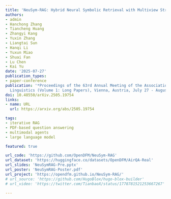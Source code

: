 ```yaml
---
title: 'NeuSym-RAG: Hybrid Neural Symbolic Retrieval with Multiview Structuring for PDF Question Answering'
authors:
- admin
- Hanchong Zhang
- Tiancheng Huang
- Zhangyi Kang
- Yuxin Zhang
- Liangtai Sun
- Hanqi Li
- Yuxun Miao
- Shuai Fan
- Lu Chen
- Kai Yu
date: '2025-07-27'
publication_types:
- paper-conference
publication: '*Proceedings of the 63rd Annual Meeting of the Association for Computational
  Linguistics (Volume 1: Long Papers), Vienna, Austria, July 27 - August 1, ACL 2025*'
doi: 10.48550/arXiv.2505.19754
links:
- name: URL
  url: https://arxiv.org/abs/2505.19754

tags:
- iterative RAG
- PDF-based question answering
- multimodal agents
- large language model

featured: true

url_code: 'https://github.com/OpenDFM/NeuSym-RAG'
url_dataset: 'https://huggingface.co/datasets/OpenDFM/AirQA-Real'
url_slides: 'NeuSymRAG-Pre.pptx'
url_poster: 'NeuSymRAG-Poster.pdf'
url_project: 'https://opendfm.github.io/NeuSym-RAG/'
# url_source: 'https://github.com/HugoBlox/hugo-blox-builder'
# url_video: 'https://twitter.com/TianbaoX/status/1778781521253667267'

---
```

